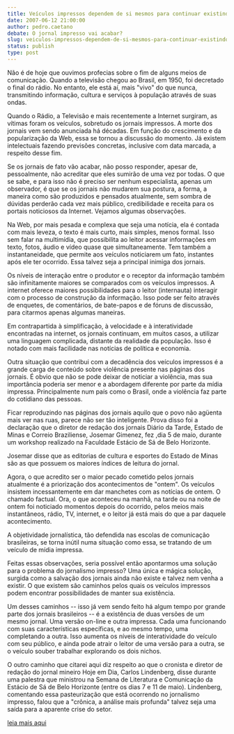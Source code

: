 ```yaml
---
title: Veículos impressos dependem de si mesmos para continuar existindo
date: 2007-06-12 21:00:00
author: pedro.caetano
debate: O jornal impresso vai acabar?
slug: veiculos-impressos-dependem-de-si-mesmos-para-continuar-existindo
status: publish 
type: post
---
```


  
Não é de hoje que ouvimos profecias sobre o fim de alguns meios de comunicação. Quando a televisão chegou ao Brasil, em 1950, foi decretado o final do rádio. No entanto, ele está aí, mais "vivo" do que nunca, transmitindo informação, cultura e serviços à população através de suas ondas.   
  
Quando o Rádio, a Televisão e mais recentemente a Internet surgiram, as vítimas foram os veículos, sobretudo os jornais impressos. A morte dos jornais vem sendo anunciada há décadas. Em função do crescimento e da popularização da Web, essa se tornou a discussão do momento. Já existem intelectuais fazendo previsões concretas, inclusive com data marcada, a respeito desse fim.   
  
Se os jornais de fato vão acabar, não posso responder, apesar de, pessoalmente, não acreditar que eles sumirão de uma vez por todas. O que se sabe, e para isso não é preciso ser nenhum especialista, apenas um observador, é que se os jornais não mudarem sua postura, a forma, a maneira como são produzidos e pensados atualmente, sem sombra de dúvidas perderão cada vez mais público, credibilidade e receita para os portais noticiosos da Internet. Vejamos algumas observações.  
  
Na Web, por mais pesada e complexa que seja uma notícia, ela é contada com mais leveza, o texto é mais curto, mais simples, menos formal. Isso sem falar na multimídia, que possibilita ao leitor acessar informações em texto, fotos, áudio e vídeo quase que simultaneamente. Tem também a instantaneidade, que permite aos veículos noticiarem um fato, instantes após ele ter ocorrido. Essa talvez seja a principal inimiga dos jornais.   
  
Os níveis de interação entre o produtor e o receptor da informação também são infinitamente maiores se comparados com os veículos impressos. A internet oferece maiores possibilidades para o leitor (internauta) interagir com o processo de construção da informação. Isso pode ser feito através de enquetes, de comentários, de bate-papos e de fóruns de discussão, para citarmos apenas algumas maneiras.   
  
Em contrapartida à simplificação, à velocidade e à interatividade encontradas na internet, os jornais continuam, em muitos casos, a utilizar uma linguagem complicada, distante da realidade da população. Isso é notado com mais facilidade nas notícias de política e economia.   
  
Outra situação que contribui com a decadência dos veículos impressos é a grande carga de conteúdo sobre violência presente nas páginas dos jornais. É obvio que não se pode deixar de noticiar a violência, mas sua importância poderia ser menor e a abordagem diferente por parte da mídia impressa. Principalmente num país como o Brasil, onde a violência faz parte do cotidiano das pessoas.   
  
Ficar reproduzindo nas páginas dos jornais aquilo que o povo não agüenta mais ver nas ruas, parece não ser tão inteligente. Prova disso foi a declaração que o diretor de redação dos jornais Diário da Tarde, Estado de Minas e Correio Braziliense, Josemar Gimenez, fez ,dia 5 de maio, durante um workshop realizado na Faculdade Estácio de Sá de Belo Horizonte.   
  
Josemar disse que as editorias de cultura e esportes do Estado de Minas são as que possuem os maiores índices de leitura do jornal.  
  
Agora, o que acredito ser o maior pecado cometido pelos jornais atualmente é a priorização dos acontecimentos de "ontem". Os veículos insistem incessantemente em dar manchetes com as notícias de ontem. O chamado factual. Ora, o que aconteceu na manhã, na tarde ou na noite de ontem foi noticiado momentos depois do ocorrido, pelos meios mais instantâneos, rádio, TV, internet, e o leitor já está mais do que a par daquele acontecimento.   
  
A objetividade jornalística, tão defendida nas escolas de comunicação brasileiras, se torna inútil numa situação como essa, se tratando de um veículo de mídia impressa.   
  
Feitas essas observações, seria possível então apontarmos uma solução para o problema do jornalismo impresso? Uma única e mágica solução, surgida como a salvação dos jornais ainda não existe e talvez nem venha a existir. O que existem são caminhos pelos quais os veículos impressos podem encontrar possibilidades de manter sua existência.   
  
Um desses caminhos -- isso já vem sendo feito há algum tempo por grande parte dos jornais brasileiros -- é a existência de duas versões de um mesmo jornal. Uma versão on-line e outra impressa. Cada uma funcionando com suas características específicas, e ao mesmo tempo, uma completando a outra. Isso aumenta os níveis de interatividade do veículo com seu público, e ainda pode atrair o leitor de uma versão para a outra, se o veículo souber trabalhar explorando os dois nichos.  
  
O outro caminho que citarei aqui diz respeito ao que o cronista e diretor de redação do jornal mineiro Hoje em Dia, Carlos Lindenberg, disse durante uma palestra que ministrou na Semana de Literatura e Comunicação da Estácio de Sá de Belo Horizonte (entre os dias 7 e 11 de maio). Lindenberg, comentando essa pasteurização que está ocorrendo no jornalismo impresso, falou que a "crônica, a análise mais profunda" talvez seja uma saída para a aparente crise do setor.  
  
[leia mais aqui](http://www.opiniaoenoticia.com.br)
